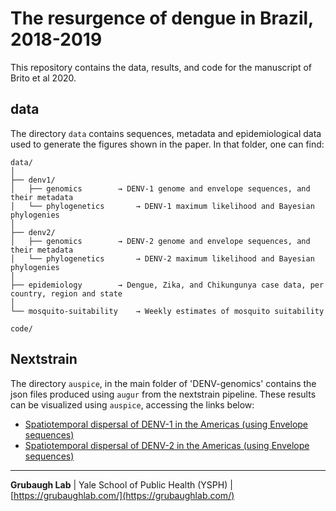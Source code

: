 # The resurgence of dengue in Brazil, 2018-2019
This repository contains the data, results, and code for the manuscript of Brito et al 2020.

## data

The directory `data` contains sequences, metadata and epidemiological data used to generate the figures shown in the paper. In that folder, one can find:

```
data/
│
├── denv1/
│   ├── genomics		→ DENV-1 genome and envelope sequences, and their metadata
│   └── phylogenetics 		→ DENV-1 maximum likelihood and Bayesian phylogenies
│
├── denv2/
│   ├── genomics		→ DENV-2 genome and envelope sequences, and their metadata
│   └── phylogenetics 		→ DENV-2 maximum likelihood and Bayesian phylogenies
│
├── epidemiology 		→ Dengue, Zika, and Chikungunya case data, per country, region and state
│
└── mosquito-suitability	→ Weekly estimates of mosquito suitability

code/
```

## Nextstrain

The directory `auspice`, in the main folder of 'DENV-genomics' contains the json files produced using `augur` from the nextstrain pipeline. These results can be visualized using `auspice`, accessing the links below:

* [Spatiotemporal dispersal of DENV-1 in the Americas (using Envelope sequences)](https://nextstrain.org/community/grubaughlab/DENV-genomics/DENV1-Brazil)
* [Spatiotemporal dispersal of DENV-2 in the Americas (using Envelope sequences)](https://nextstrain.org/community/grubaughlab/DENV-genomics/DENV2-Brazil)

---

**Grubaugh Lab** | Yale School of Public Health (YSPH) | [https://grubaughlab.com/](https://grubaughlab.com/)

